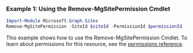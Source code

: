 ### Example 1: Using the Remove-MgSitePermission Cmdlet
```powershell
Import-Module Microsoft.Graph.Sites
Remove-MgSitePermission -SiteId $siteId -PermissionId $permissionId
```
This example shows how to use the Remove-MgSitePermission Cmdlet.
To learn about permissions for this resource, see the [permissions reference](/graph/permissions-reference).
